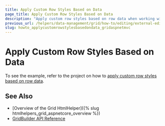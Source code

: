 ```yaml
---
title: Apply Custom Row Styles Based on Data
page_title: Apply Custom Row Styles Based on Data
description: "Apply custom row styles based on row data when working with the Kendo UI Grid."
previous_url: /helpers/data-management/grid/how-to/editing/external-editor-for-batch-editable-grid
slug: howto_applycustomrowstylesbasedondata_gridaspnetmvc
---
```


# Apply Custom Row Styles Based on Data

To see the example, refer to the project on how to [apply custom row styles based on row data](https://github.com/telerik/ui-for-aspnet-mvc-examples/tree/master/Telerik.Examples.Mvc/Telerik.Examples.Mvc/Areas/GridRowsBackgroundConditional).

## See Also

* [Overview of the Grid HtmlHelper]({% slug htmlhelpers_grid_aspnetcore_overview %})
* [GridBuilder API Reference](https://docs.telerik.com/aspnet-mvc/api/kendo.mvc.ui.fluent/gridbuilder)
